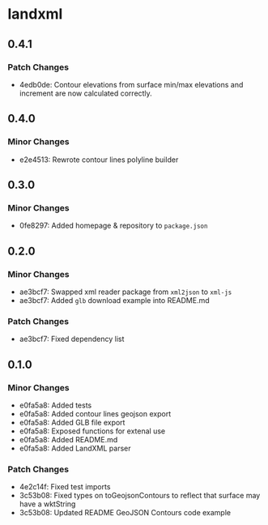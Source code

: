 # landxml

## 0.4.1

### Patch Changes

- 4edb0de: Contour elevations from surface min/max elevations and increment are now calculated correctly.

## 0.4.0

### Minor Changes

- e2e4513: Rewrote contour lines polyline builder

## 0.3.0

### Minor Changes

- 0fe8297: Added homepage & repository to `package.json`

## 0.2.0

### Minor Changes

- ae3bcf7: Swapped xml reader package from `xml2json` to `xml-js`
- ae3bcf7: Added `glb` download example into README.md

### Patch Changes

- ae3bcf7: Fixed dependency list

## 0.1.0

### Minor Changes

- e0fa5a8: Added tests
- e0fa5a8: Added contour lines geojson export
- e0fa5a8: Added GLB file export
- e0fa5a8: Exposed functions for extenal use
- e0fa5a8: Added README.md
- e0fa5a8: Added LandXML parser

### Patch Changes

- 4e2c14f: Fixed test imports
- 3c53b08: Fixed types on toGeojsonContours to reflect that surface may have a wktString
- 3c53b08: Updated README GeoJSON Contours code example
